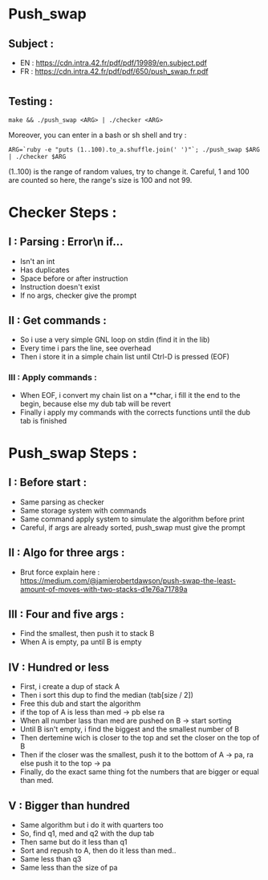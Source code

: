 # Push_swap

## Subject : 
- EN : https://cdn.intra.42.fr/pdf/pdf/19989/en.subject.pdf
- FR : https://cdn.intra.42.fr/pdf/pdf/650/push_swap.fr.pdf
#
## Testing :
 ```
make && ./push_swap <ARG> | ./checker <ARG>
  ```
Moreover, you can enter in a bash or sh shell and try : 
```
ARG=`ruby -e "puts (1..100).to_a.shuffle.join(' ')"`; ./push_swap $ARG | ./checker $ARG
  ```
(1..100) is the range of random values, try to change it. Careful, 1 and 100 are counted so here, the range's size is 100 and not 99.
#
# Checker Steps :
## I :  Parsing : Error\n if...
- Isn't an int
- Has duplicates
- Space before or after instruction
- Instruction doesn't exist
- If no args, checker give the prompt
## II : Get commands : 
- So i use a very simple GNL loop on stdin (find it in the lib)
- Every time i pars the line, see overhead
- Then i store it in a simple chain list until Ctrl-D is pressed (EOF)
### III : Apply commands : 
- When EOF, i convert my chain list on a **char, i fill it the end to the begin, because else my dub tab will be revert
- Finally i apply my commands with the corrects functions until the dub tab is finished

# Push_swap Steps :
## I : Before start : 
- Same parsing as checker
- Same storage system with commands
- Same command apply system to simulate the algorithm before print
- Careful, if args are already sorted, push_swap must give the prompt 
## II : Algo for three args :
- Brut force explain here : https://medium.com/@jamierobertdawson/push-swap-the-least-amount-of-moves-with-two-stacks-d1e76a71789a
## III : Four and five args : 
- Find the smallest, then push it to stack B
- When A is empty, pa until B is empty
## IV : Hundred or less 
- First, i create a dup of stack A
- Then i sort this dup to find the median (tab[size / 2])
- Free this dub and start the algorithm
- if the top of A is less than med -> pb else ra
- When all number lass than med are pushed on B -> start sorting
- Until B isn't empty, i find the biggest and the smallest number of B
- Then dertemine wich is closer to the top and set the closer on the top of B
- Then if the closer was the smallest, push it to the bottom of A -> pa, ra else push it to the top -> pa
- Finally, do the exact same thing fot the numbers that are bigger or equal than med.
## V : Bigger than hundred
- Same algorithm but i do it with quarters too
- So, find q1, med and q2 with the dup tab
- Then same but do it less than q1
- Sort and repush to A, then do it less than med..
- Same less than q3
- Same less than the size of pa
#
